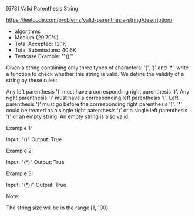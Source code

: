 [678] Valid Parenthesis String  

https://leetcode.com/problems/valid-parenthesis-string/description/

* algorithms
* Medium (29.70%)
* Total Accepted:    12.1K
* Total Submissions: 40.6K
* Testcase Example:  '"()"'


Given a string containing only three types of characters: '(', ')' and '*', write a function to check whether this string is valid. We define the validity of a string by these rules:

Any left parenthesis '(' must have a corresponding right parenthesis ')'.
Any right parenthesis ')' must have a corresponding left parenthesis '('.
Left parenthesis '(' must go before the corresponding right parenthesis ')'.
'*' could be treated as a single right parenthesis ')' or a single left parenthesis '(' or an empty string.
An empty string is also valid.



Example 1:

Input: "()"
Output: True



Example 2:

Input: "(*)"
Output: True



Example 3:

Input: "(*))"
Output: True



Note:

The string size will be in the range [1, 100].


